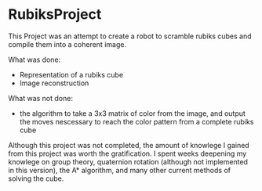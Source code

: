 # RubiksProject

This Project was an attempt to create a robot to scramble rubiks cubes and compile them into a coherent image. 

What was done:

- Representation of a rubiks cube
- Image reconstruction

What was not done:
- the algorithm to take a 3x3 matrix of color from the image, and output the moves nescessary to reach the color pattern from a complete rubiks cube

Although this project was not completed, the amount of knowlege I gained from this project was worth the gratification. I spent weeks deepening my knowlege on group theory, quaternion rotation (although not implemented in this version), the A* algorithm, and many other current methods of solving the cube.

